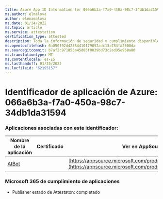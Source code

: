 ```yaml
---
title: Azure App ID Information for 066a6b3a-f7a0-450a-98c7-34db1da31594
ms.author: elmalova
author: elenamalova
ms.date: 01/24/2022
ms.topic: article
ms.service: attestation
certification_type: attested
description: Toda la información de seguridad y cumplimiento disponible para 066a6b3a-f7a0-450a-98c7-34db1da31594.
ms.openlocfilehash: 6a050f92d42384410179092adc13a784fa2500da
ms.sourcegitcommit: b7af2c971853a45d85f0039bd73c2ed95e958a80
ms.translationtype: MT
ms.contentlocale: es-ES
ms.lasthandoff: 01/25/2022
ms.locfileid: "62195157"
---
```

# <a name="azure-app-id-066a6b3a-f7a0-450a-98c7-34db1da31594"></a>Identificador de aplicación de Azure: 066a6b3a-f7a0-450a-98c7-34db1da31594


### <a name="apps-associated-with-this-id"></a>Aplicaciones asociadas con este identificador:
| **Nombre de la aplicación** | **Certificado** | **Ver en AppSource** |
|--------------|---------------|-----------------------|
| [AtBot](https://docs.microsoft.com/microsoft-365-app-certification/forward/WA104381219) |  | [https://appsource.microsoft.com/product/office/WA104381219](https://appsource.microsoft.com/product/office/WA104381219) |

### <a name="microsoft-365-app-compliance-status"></a>Microsoft 365 de cumplimiento de aplicaciones
- Publisher estado de Attestaton: completado
